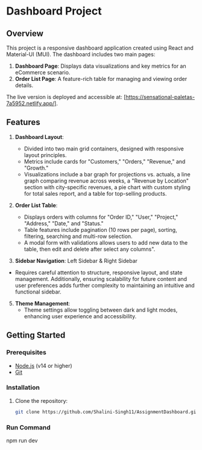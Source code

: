 # Dashboard Project

## Overview
This project is a responsive dashboard application created using React and Material-UI (MUI). The dashboard includes two main pages:
1. **Dashboard Page**: Displays data visualizations and key metrics for an eCommerce scenario.
2. **Order List Page**: A feature-rich table for managing and viewing order details.

The live version is deployed and accessible at: [https://sensational-paletas-7a5952.netlify.app/].


## Features
1. **Dashboard Layout**:
   - Divided into two main grid containers, designed with responsive layout principles.
   - Metrics include cards for "Customers," "Orders," "Revenue," and "Growth."
   - Visualizations include a bar graph for projections vs. actuals, a line graph comparing revenue across weeks, a "Revenue by Location" section with city-specific revenues, a pie chart with custom styling for total sales report, and a table for top-selling products.

3. **Order List Table**:
   - Displays orders with columns for "Order ID," "User," "Project," "Address," "Date," and "Status."
   - Table features include pagination (10 rows per page), sorting, filtering, searching and multi-row selection.
   - A modal form with validations allows users to add new data to the table, then edit and delete after select any columns".

4. **Sidebar Navigation**: Left Sidebar & Right Sidebar
  - Requires careful attention to structure, responsive layout, and state management. Additionally, ensuring scalability for future content and   user preferences adds further complexity to maintaining an intuitive and functional sidebar.

5. **Theme Management**:
   - Theme settings allow toggling between dark and light modes, enhancing user experience and accessibility.


## Getting Started

### Prerequisites
- [Node.js](https://nodejs.org/) (v14 or higher)
- [Git](https://git-scm.com/)

### Installation

1. Clone the repository:
   ```bash
   git clone https://github.com/Shalini-Singh11/AssignmentDashboard.git

### Run Command

npm run dev
